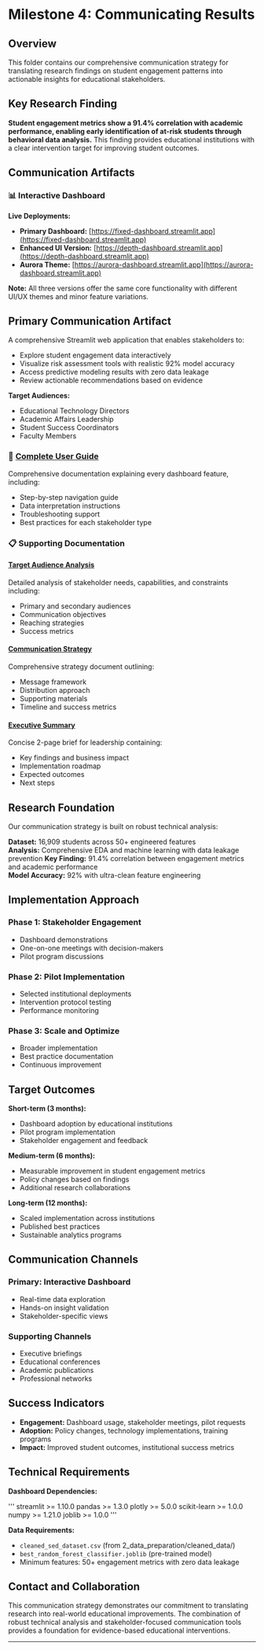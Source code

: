 # Milestone 4: Communicating Results

## Overview

This folder contains our comprehensive communication strategy for translating
  research findings on student engagement patterns into actionable
    insights for educational stakeholders.

## Key Research Finding

**Student engagement metrics show a 91.4% correlation with academic performance,
  enabling early identification of at-risk students through behavioral data analysis.**
    This finding provides educational institutions with a clear intervention
      target for improving student outcomes.

## Communication Artifacts

### 📊 Interactive Dashboard

**Live Deployments:**

- **Primary Dashboard:** [https://fixed-dashboard.streamlit.app](https://fixed-dashboard.streamlit.app)
- **Enhanced UI Version:** [https://depth-dashboard.streamlit.app](https://depth-dashboard.streamlit.app)
- **Aurora Theme:** [https://aurora-dashboard.streamlit.app](https://aurora-dashboard.streamlit.app)

**Note:** All three versions offer the same core functionality with different
  UI/UX themes and minor feature variations.

## Primary Communication Artifact

A comprehensive Streamlit web application that enables stakeholders to:

- Explore student engagement data interactively
- Visualize risk assessment tools with realistic 92% model accuracy
- Access predictive modeling results with zero data leakage
- Review actionable recommendations based on evidence

**Target Audiences:**

- Educational Technology Directors
- Academic Affairs Leadership
- Student Success Coordinators
- Faculty Members

### 📖 [Complete User Guide](dashboard_user_guide.md)

Comprehensive documentation explaining every dashboard feature, including:

- Step-by-step navigation guide
- Data interpretation instructions
- Troubleshooting support
- Best practices for each stakeholder type

### 📋 Supporting Documentation

#### [Target Audience Analysis](target_audience_analysis.md)

Detailed analysis of stakeholder needs, capabilities, and constraints including:

- Primary and secondary audiences
- Communication objectives
- Reaching strategies
- Success metrics

#### [Communication Strategy](communication_strategy.md)

Comprehensive strategy document outlining:

- Message framework
- Distribution approach
- Supporting materials
- Timeline and success metrics

#### [Executive Summary](executive_summary.md)

Concise 2-page brief for leadership containing:

- Key findings and business impact
- Implementation roadmap
- Expected outcomes
- Next steps

## Research Foundation

Our communication strategy is built on robust technical analysis:

**Dataset:** 16,909 students across 50+ engineered features  
**Analysis:** Comprehensive EDA and machine learning with data leakage prevention
**Key Finding:** 91.4% correlation between engagement metrics and
  academic performance  
**Model Accuracy:** 92% with ultra-clean feature engineering

## Implementation Approach

### Phase 1: Stakeholder Engagement

- Dashboard demonstrations
- One-on-one meetings with decision-makers
- Pilot program discussions

### Phase 2: Pilot Implementation

- Selected institutional deployments
- Intervention protocol testing
- Performance monitoring

### Phase 3: Scale and Optimize

- Broader implementation
- Best practice documentation
- Continuous improvement

## Target Outcomes

**Short-term (3 months):**

- Dashboard adoption by educational institutions
- Pilot program implementation
- Stakeholder engagement and feedback

**Medium-term (6 months):**

- Measurable improvement in student engagement metrics
- Policy changes based on findings
- Additional research collaborations

**Long-term (12 months):**

- Scaled implementation across institutions
- Published best practices
- Sustainable analytics programs

## Communication Channels

### Primary: Interactive Dashboard

- Real-time data exploration
- Hands-on insight validation
- Stakeholder-specific views

### Supporting Channels

- Executive briefings
- Educational conferences
- Academic publications
- Professional networks

## Success Indicators

- **Engagement:** Dashboard usage, stakeholder meetings, pilot requests
- **Adoption:** Policy changes, technology implementations, training programs
- **Impact:** Improved student outcomes, institutional success metrics

## Technical Requirements

**Dashboard Dependencies:**

'''
streamlit >= 1.10.0
pandas >= 1.3.0
plotly >= 5.0.0
scikit-learn >= 1.0.0
numpy >= 1.21.0
joblib >= 1.0.0
'''

**Data Requirements:**

- `cleaned_sed_dataset.csv` (from 2_data_preparation/cleaned_data/)
- `best_random_forest_classifier.joblib` (pre-trained model)
- Minimum features: 50+ engagement metrics with zero data leakage

## Contact and Collaboration

This communication strategy demonstrates our commitment to translating research
into real-world educational improvements. The combination of robust technical
analysis and stakeholder-focused communication tools provides a foundation for
evidence-based educational interventions.

---
